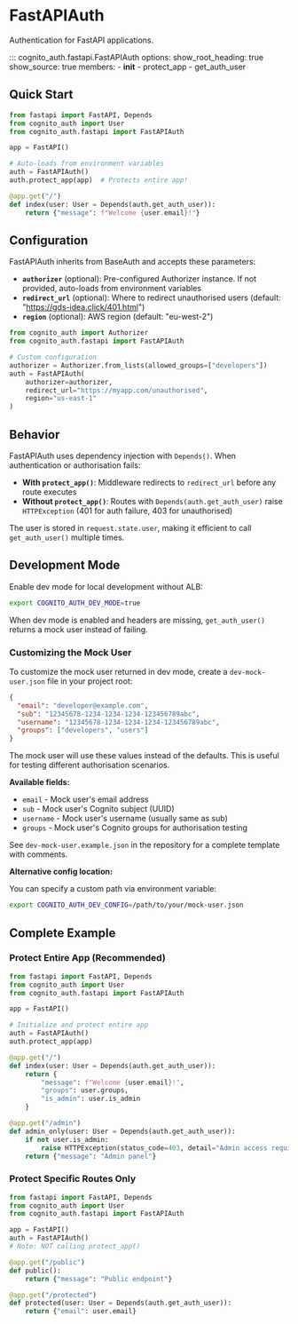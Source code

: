 # FastAPIAuth

Authentication for FastAPI applications.

::: cognito_auth.fastapi.FastAPIAuth
    options:
      show_root_heading: true
      show_source: true
      members:
        - __init__
        - protect_app
        - get_auth_user

## Quick Start

```python
from fastapi import FastAPI, Depends
from cognito_auth import User
from cognito_auth.fastapi import FastAPIAuth

app = FastAPI()

# Auto-loads from environment variables
auth = FastAPIAuth()
auth.protect_app(app)  # Protects entire app!

@app.get("/")
def index(user: User = Depends(auth.get_auth_user)):
    return {"message": f"Welcome {user.email}!"}
```

## Configuration

FastAPIAuth inherits from BaseAuth and accepts these parameters:

- **`authorizer`** (optional): Pre-configured Authorizer instance. If not provided, auto-loads from environment variables
- **`redirect_url`** (optional): Where to redirect unauthorised users (default: "https://gds-idea.click/401.html")
- **`region`** (optional): AWS region (default: "eu-west-2")

```python
from cognito_auth import Authorizer
from cognito_auth.fastapi import FastAPIAuth

# Custom configuration
authorizer = Authorizer.from_lists(allowed_groups=["developers"])
auth = FastAPIAuth(
    authorizer=authorizer,
    redirect_url="https://myapp.com/unauthorised",
    region="us-east-1"
)
```

## Behavior

FastAPIAuth uses dependency injection with `Depends()`. When authentication or authorisation fails:

- **With `protect_app()`**: Middleware redirects to `redirect_url` before any route executes
- **Without `protect_app()`**: Routes with `Depends(auth.get_auth_user)` raise `HTTPException` (401 for auth failure, 403 for unauthorised)

The user is stored in `request.state.user`, making it efficient to call `get_auth_user()` multiple times.

## Development Mode

Enable dev mode for local development without ALB:

```bash
export COGNITO_AUTH_DEV_MODE=true
```

When dev mode is enabled and headers are missing, `get_auth_user()` returns a mock user instead of failing.

### Customizing the Mock User

To customize the mock user returned in dev mode, create a `dev-mock-user.json` file in your project root:

```json
{
  "email": "developer@example.com",
  "sub": "12345678-1234-1234-1234-123456789abc",
  "username": "12345678-1234-1234-1234-123456789abc",
  "groups": ["developers", "users"]
}
```

The mock user will use these values instead of the defaults. This is useful for testing different authorisation scenarios.

**Available fields:**
- `email` - Mock user's email address
- `sub` - Mock user's Cognito subject (UUID)
- `username` - Mock user's username (usually same as sub)
- `groups` - Mock user's Cognito groups for authorisation testing

See `dev-mock-user.example.json` in the repository for a complete template with comments.

**Alternative config location:**

You can specify a custom path via environment variable:

```bash
export COGNITO_AUTH_DEV_CONFIG=/path/to/your/mock-user.json
```

## Complete Example

### Protect Entire App (Recommended)

```python
from fastapi import FastAPI, Depends
from cognito_auth import User
from cognito_auth.fastapi import FastAPIAuth

app = FastAPI()

# Initialize and protect entire app
auth = FastAPIAuth()
auth.protect_app(app)

@app.get("/")
def index(user: User = Depends(auth.get_auth_user)):
    return {
        "message": f"Welcome {user.email}!",
        "groups": user.groups,
        "is_admin": user.is_admin
    }

@app.get("/admin")
def admin_only(user: User = Depends(auth.get_auth_user)):
    if not user.is_admin:
        raise HTTPException(status_code=403, detail="Admin access required")
    return {"message": "Admin panel"}
```

### Protect Specific Routes Only

```python
from fastapi import FastAPI, Depends
from cognito_auth import User
from cognito_auth.fastapi import FastAPIAuth

app = FastAPI()
auth = FastAPIAuth()
# Note: NOT calling protect_app()

@app.get("/public")
def public():
    return {"message": "Public endpoint"}

@app.get("/protected")
def protected(user: User = Depends(auth.get_auth_user)):
    return {"email": user.email}
```
